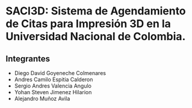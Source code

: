 # SACI3D:  Sistema de Agendamiento de Citas para Impresión 3D en la Universidad Nacional de Colombia.

## Integrantes
- Diego David Goyeneche Colmenares
- Andres Camilo Espitia Calderon
- Sergio Andres Valencia Angulo
- Yohan Steven Jimenez Hilarion
- Alejandro Muñoz Avila
